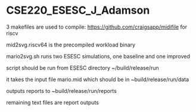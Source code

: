 # CSE220_ESESC_J_Adamson
3 makefiles are used to compile: https://github.com/craigsapp/midifile
for riscv

mid2svg.riscv64 is the precompiled workload binary

mario2svg.sh runs two ESESC simulations, one baseline and one improved

script should be run from ESESC directory ~/build/release/run

it takes the input file mario.mid which should be in ~build/release/run/data

outputs reports to ~build/release/run/reports

remaining text files are report outputs

